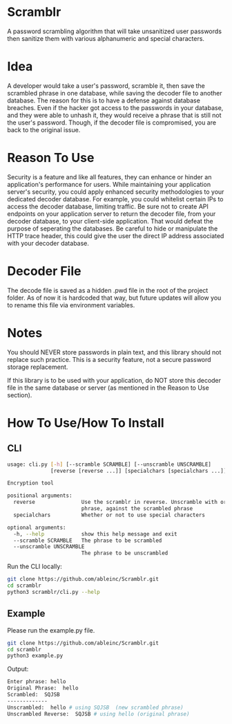 # Scramblr
A password scrambling algorithm that will take unsanitized user passwords then sanitize them with various alphanumeric and special characters.

# Idea
A developer would take a user's password, scramble it, then save the scrambled phrase in one database, while saving the decoder file to another database. The reason for this is to have a defense against database breaches. Even if the hacker got access to the passwords in your database, and they were able to unhash it, they would receive a phrase that is still not the user's password. Though, if the decoder file is compromised, you are back to the original issue.

# Reason To Use
Security is a feature and like all features, they can enhance or hinder an application's performance for users. While maintaining your application server's security, you could apply enhanced security methodologies to your dedicated decoder database. For example, you could whitelist certain IPs to access the decoder database, limiting traffic. Be sure not to create API endpoints on your application server to return the decoder file, from your decoder database, to your client-side application. That would defeat the purpose of seperating the databases. Be careful to hide or manipulate the HTTP trace header, this could give the user the direct IP address associated with your decoder database.

# Decoder File
The decode file is saved as a hidden .pwd file in the root of the project folder. As of now it is hardcoded that way, but future updates will allow you to rename this file via environment variables.

# Notes
You should NEVER store passwords in plain text, and this library should not replace such practice. This is a security feature, not a secure password storage replacement.

If this library is to be used with your application, do NOT store this decoder file in the same database or server (as mentioned in the Reason to Use section).

# How To Use/How To Install

## CLI
```bash
usage: cli.py [-h] [--scramble SCRAMBLE] [--unscramble UNSCRAMBLE]
              [reverse [reverse ...]] [specialchars [specialchars ...]]

Encryption tool

positional arguments:
  reverse               Use the scramblr in reverse. Unscramble with original
                        phrase, against the scrambled phrase
  specialchars          Whether or not to use special characters

optional arguments:
  -h, --help            show this help message and exit
  --scramble SCRAMBLE   The phrase to be scrambled
  --unscramble UNSCRAMBLE
                        The phrase to be unscrambled
```
Run the CLI locally:
```bash
git clone https://github.com/ableinc/Scramblr.git
cd scramblr
python3 scramblr/cli.py --help
```

## Example
Please run the example.py file.
```bash
git clone https://github.com/ableinc/Scramblr.git
cd scramblr
python3 example.py
```
Output:
```bash
Enter phrase: hello
Original Phrase:  hello
Scrambled:  SQJSB
-------------
Unscrambled:  hello # using SQJSB  (new scrambled phrase)
Unscrambled Reverse:  SQJSB # using hello (original phrase)
```


